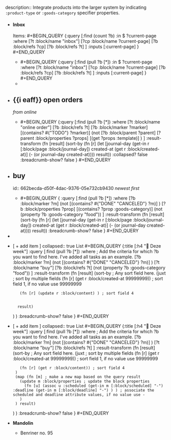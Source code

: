 description:: Integrate products into the larger system by indicating `:product-type` or `:goods-category` specifier properties.

- #### Inbox
  Items:
  #+BEGIN_QUERY
  {:query
  [:find (count ?b)
  :in $ ?current-page
  :where
  [?t :block/name "inbox"]
  [?cp :block/name ?current-page]
  [?b :block/refs ?cp]
  [?b :block/refs ?t]
  ]
  :inputs [:current-page]
  }
  #+END_QUERY
	- #+BEGIN_QUERY
	  {:query
	  [:find (pull ?b [*])
	  :in $ ?current-page
	  :where
	  [?t :block/name "inbox"]
	  [?cp :block/name ?current-page]
	  [?b :block/refs ?cp]
	  [?b :block/refs ?t]
	  ]
	  :inputs [:current-page]
	  }
	  #+END_QUERY
	-
- ## {{i eaff}} open orders
  *from online*
	- #+BEGIN_QUERY
	  {:query
	  [:find (pull ?b [*])
	  :where
	  [?t :block/name "online order"]
	  [?b :block/refs ?t]
	  [?b :block/marker ?marker]
	  [(contains? #{"TODO"} ?marker)]
	            (not 
	             [?b :block/parent ?parent]
	             [?parent :block/properties ?props]
	             [(get ?props :template)]
	             )
	  ]
	   :result-transform 
	    (fn [result]
	      (sort-by 
	        (fn [r] 
	          (let [journal-day (get-in r [:block/page :block/journal-day])
	                created-at (get r :block/created-at)]
	            (- (or journal-day created-at))))
	        result))
	  :collapsed? false
	  :breadcrumb-show? false
	   }
	  #+END_QUERY
- ## buy
  id:: 662becda-d50f-4dac-9376-05e732cb9430
  *newest first*
	- #+BEGIN_QUERY
	  {
	   :query [:find (pull ?b [*])
	    :where
	     [?b :block/marker ?m]
	     (not [(contains? #{"DONE" "CANCELED"} ?m)] )
	    [?b :block/properties ?prop]
	    [(contains? ?prop :goods-category)]
	    (not (property ?b :goods-category "food"))
	   ]
	   :result-transform 
	    (fn [result]
	      (sort-by 
	        (fn [r] 
	          (let [journal-day (get-in r [:block/page :block/journal-day])
	                created-at (get r :block/created-at)]
	            (- (or journal-day created-at))))
	        result))
	   :breadcrumb-show? false
	  }
	  #+END_QUERY
-
- [ + add item ]
  collapsed:: true
  List
  #+BEGIN_QUERY
  {:title [:h4 "🎯 Deze week"]
   :query [:find (pull ?b [*])
    :where
     ; Add the criteria for which ?b you want to find here. I've added all tasks as an example.
     [?b :block/marker ?m]
     (not [(contains? #{"DONE" "CANCELED"} ?m)] )
     [?t :block/name "buy"]
     [?b :block/refs ?t]
     (not (property ?b :goods-category "food"))
   ]
   :result-transform (fn [result] 
     (sort-by ; Any sort field here.
       (juxt ; sort by multiple fields
         (fn [r] (get r :block/created-at 99999999)) ; sort field 1, if no value use 99999999
         
         (fn [r] (update r :block/content) ) ; sort field 4
       
     
        result)
     )
   )
   :breadcrumb-show? false
  }
  #+END_QUERY
- [ + add item ]
  collapsed:: true
  List
  #+BEGIN_QUERY
  {:title [:h4 "🎯 Deze week"]
   :query [:find (pull ?b [*])
    :where
     ; Add the criteria for which ?b you want to find here. I've added all tasks as an example.
     [?b :block/marker ?m]
     (not [(contains? #{"DONE" "CANCELED"} ?m)] )
     [?t :block/name "buy"]
     [?b :block/refs ?t]
   ]
   :result-transform (fn [result] 
     (sort-by ; Any sort field here.
       (juxt ; sort by multiple fields
         (fn [r] (get r :block/created-at 99999999)) ; sort field 1, if no value use 99999999
         
         (fn [r] (get r :block/content)) ; sort field 4
       )
       (map (fn [m] ; make a new map based on the query result
         (update m :block/properties ; update the block properties
           (fn [u] (assoc u :scheduled (get-in m [:block/scheduled] "-") :deadline (get-in m [:block/deadline] "-") ) ) ; associate the scheduled and deadline attribute values, if no value use -
         )
       ) result)
     )
   )
   :breadcrumb-show? false
  }
  #+END_QUERY
- **Mandolin**
	- Benriner no. 95